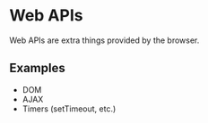 # Web APIs

Web APIs are extra things provided by the browser.


## Examples

- DOM
- AJAX
- Timers (setTimeout, etc.)